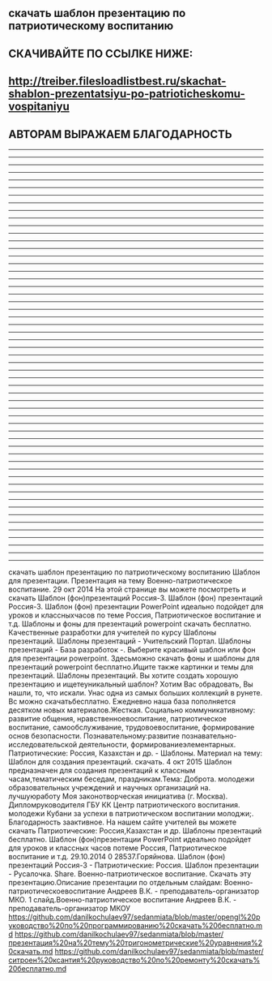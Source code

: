 скачать шаблон презентацию по патриотическому воспитанию
--------------------------------------------------
СКАЧИВАЙТЕ ПО ССЫЛКЕ НИЖЕ:
--------------------------------------------------
http://treiber.filesloadlistbest.ru/skachat-shablon-prezentatsiyu-po-patrioticheskomu-vospitaniyu
--------------------------------------------------
АВТОРАМ ВЫРАЖАЕМ БЛАГОДАРНОСТЬ
--------------------------------------------------
--------------------------------------------------
--------------------------------------------------
--------------------------------------------------
--------------------------------------------------
--------------------------------------------------
--------------------------------------------------
--------------------------------------------------
--------------------------------------------------
--------------------------------------------------
--------------------------------------------------
--------------------------------------------------
--------------------------------------------------
--------------------------------------------------
--------------------------------------------------
--------------------------------------------------
--------------------------------------------------
--------------------------------------------------
--------------------------------------------------
--------------------------------------------------
--------------------------------------------------
--------------------------------------------------
--------------------------------------------------
--------------------------------------------------
--------------------------------------------------
--------------------------------------------------
--------------------------------------------------
--------------------------------------------------
--------------------------------------------------
--------------------------------------------------
--------------------------------------------------
--------------------------------------------------
--------------------------------------------------
--------------------------------------------------
--------------------------------------------------
--------------------------------------------------
--------------------------------------------------
--------------------------------------------------
--------------------------------------------------
--------------------------------------------------
--------------------------------------------------
--------------------------------------------------
--------------------------------------------------
--------------------------------------------------
--------------------------------------------------
--------------------------------------------------
--------------------------------------------------
--------------------------------------------------
--------------------------------------------------
--------------------------------------------------
--------------------------------------------------
--------------------------------------------------
--------------------------------------------------
--------------------------------------------------
--------------------------------------------------
--------------------------------------------------
скачать шаблон презентацию по патриотическому воспитанию Шаблон для презентации. Презентация на тему Военно-патриотическое воспитание. 29 окт 2014  На этой странице вы можете посмотреть и скачать Шаблон (фон)презентаций Россия-3.  Шаблон (фон) презентаций Россия-3. Шаблон (фон) презентации PowerPoint идеально подойдет для уроков и классныхчасов по теме Россия, Патриотическое воспитание и т.д. Шаблоны и фоны для презентаций powerpoint скачать бесплатно. Качественные разработки для учителей по курсу Шаблоны презентаций. Шаблоны презентаций - Учительский Портал. Шаблоны презентаций - База разработок  -. Выберите красивый шаблон или фон для презентации powerpoint. Здесьможно скачать фоны и шаблоны для презентаций powerpoint бесплатно.Ищите также картинки и темы для презентаций. Шаблоны презентаций. Вы хотите создать хорошую презентацию и ищетеуникальный шаблон? Хотим Вас обрадовать, Вы нашли, то, что искали. Унас одна из самых больших коллекций в рунете. Вс можно скачатьбесплатно. Ежедневно наша база пополняется десятком новых материалов.Жесткая. Социально  коммуникативному: развитие общения, нравственноевоспитание, патриотическое воспитание, самообслуживание, трудовоевоспитание, формирование основ безопасности. Познавательному:развитие познавательно-исследовательской деятельности, формированиеэлементарных. Патриотические: Россия, Казахстан и др. - Шаблоны. Материал на тему: Шаблон для создания презентаций.  скачать. 4 окт 2015  Шаблон предназначен для создания презентаций к классным часам,тематическим беседам, праздникам.Тема: Доброта.
молодежи образовательных учреждений и научных организаций на. лучшуюработу Моя законотворческая инициатива (г. Москва). Дипломруководителя ГБУ КК Центр патриотического воспитания. молодежи Кубани за успехи в патриотическом воспитании молоджи;. Благодарность заактивное. На нашем сайте учителей вы можете скачать Патриотические: Россия,Казахстан и др. Шаблоны презентаций бесплатно.  Шаблон (фон)презентации PowerPoint идеально подойдет для уроков и классных часов потеме Россия, Патриотическое воспитание и т.д. 29.10.2014 0 28537.Горяйнова. Шаблон (фон) презентаций Россия-3 - Патриотические: Россия. Шаблон презентации - Русалочка. Share. Военно-патриотическое воспитание. Скачать эту презентацию.Описание презентации по отдельным слайдам: Военно-патриотическоевоспитание Андреев В.К. - преподаватель-организатор МКО. 1 слайд.Военно-патриотическое воспитание Андреев В.К. - преподаватель-организатор МКОУ
https://github.com/danilkochulaev97/sedanmiata/blob/master/opengl%20руководство%20по%20программированию%20скачать%20бесплатно.md
https://github.com/danilkochulaev97/sedanmiata/blob/master/презентация%20на%20тему%20тригонометрические%20уравнения%20скачать.md
https://github.com/danilkochulaev97/sedanmiata/blob/master/ситроен%20ксантия%20руководство%20по%20ремонту%20скачать%20бесплатно.md